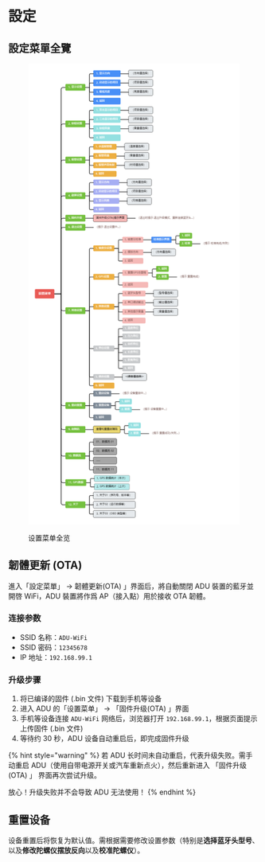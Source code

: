 # 設定

## 設定菜單全覽 <a href="#setting-overview" id="setting-overview"></a>

<figure><img src=".gitbook/assets/SettingMenu.png" alt=""><figcaption><p>设置菜单全览</p></figcaption></figure>

## 韌體更新 (OTA) <a href="#firmware-upgrade-ota" id="firmware-upgrade-ota"></a>

進入「設定菜單」 → 韌體更新(OTA) 」界面后，將自動關閉 ADU 裝置的藍牙並開啓 WiFi，ADU 裝置將作爲 AP（接入點）用於接收 OTA 韌體。

### 连接参数 <a href="#connection-parameters" id="connection-parameters"></a>

* SSID 名称：`ADU-WiFi`
* SSID 密码：`12345678`
* IP 地址：`192.168.99.1`

### 升级步骤 <a href="#upgrade-steps" id="upgrade-steps"></a>

1. 将已编译的固件 (.bin 文件) 下载到手机等设备
2. 进入 ADU 的「设置菜单」 → 「固件升级(OTA) 」界面
3. 手机等设备连接 `ADU-WiFi` 网络后，浏览器打开 `192.168.99.1`，根据页面提示上传固件 (.bin 文件)
4. 等待约 30 秒，ADU 设备自动重启后，即完成固件升级

{% hint style="warning" %}
若 ADU 长时间未自动重启，代表升级失败。需手动重启 ADU（使用自带电源开关或汽车重新点火），然后重新进入 「固件升级(OTA) 」 界面再次尝试升级。

放心！升级失败并不会导致 ADU 无法使用！
{% endhint %}

## 重置设备 <a href="#reset-device" id="reset-device"></a>

设备重置后将恢复为默认值。需根据需要修改设置参数（特别是**选择蓝牙头型号**、以及**修改陀螺仪摆放反向**以及**校准陀螺仪**）。
